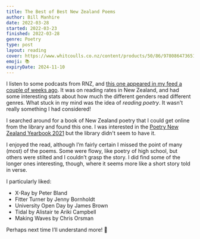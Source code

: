 ```yaml
---
title: The Best of Best New Zealand Poems
author: Bill Manhire
date: 2022-03-28
started: 2022-03-23
finished: 2022-03-28
genre: Poetry
type: post
layout: reading
cover: https://www.whitcoulls.co.nz/content/products/50/86/9780864736512.jpg?width=416&height=620&fit=bounds&enable=upscale&bg-color=ffffff&canvas=416%2C620
emoji: 📚
expiryDate: 2024-11-10
---
```


I listen to some podcasts from RNZ, and [this one appeared in my feed a couple of weeks ago](https://www.rnz.co.nz/national/programmes/sunday/audio/2018833107/new-zealand-men-s-reading-rates-continuing-to-drop). It was on reading rates in New Zealand, and had some interesting stats about how much the different genders read different genres. What stuck in my mind was the idea of _reading poetry_. It wasn't really something I had considered!

I searched around for a book of New Zealand poetry that I could get online from the library and found this one. I was interested in the [Poetry New Zealand Yearbook 2021](https://www.masseypress.ac.nz/books/poetry-new-zealand-yearbook-2021) but the library didn't seem to have it.

I enjoyed the read, although I’m fairly certain I missed the point of many (most) of the poems. Some were flowy, like poetry of high school, but others were stilted and I couldn’t grasp the story. I did find some of the longer ones interesting, though, where it seems more like a short story told in verse.

I particularly liked:

- X-Ray by Peter Bland
- Fitter Turner by Jenny Bornholdt
- University Open Day by James Brown
- Tidal by Alistair te Ariki Campbell
- Making Waves by Chris Orsman

Perhaps next time I’ll understand more! 🧐

